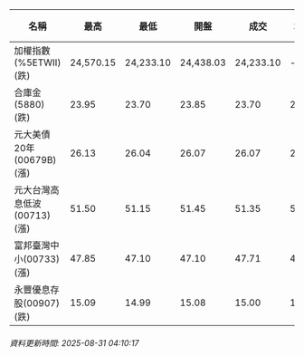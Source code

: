 | 名稱 | 最高 | 最低 | 開盤 | 成交 | 均價 | 成交金額(億) | 昨收 | 漲跌幅 | 漲跌 | 總量 | 昨量 | 振幅 |
| -------- | -------- | -------- | -------- |-------- | -------- | -------- |-------- |-------- |-------- | -------- | -------- |-------- |
|加權指數(%5ETWII) (跌)|24,570.15|24,233.10|24,438.03|24,233.10|-|4,657.18|24,236.45|0.01%|3.35|7,648,378|0|1.39%|
|合庫金(5880) (跌)|23.95|23.70|23.85|23.70|23.79|3.30|23.80|0.42%|0.10|13,891|10,917|1.05%|
|元大美債20年(00679B) (漲)|26.13|26.04|26.07|26.07|26.09|7.50|25.99|0.31%|0.08|28,759|25,034|0.35%|
|元大台灣高息低波(00713) (漲)|51.50|51.15|51.45|51.35|51.32|2.92|51.20|0.29%|0.15|5,687|9,036|0.68%|
|富邦臺灣中小(00733) (漲)|47.85|47.10|47.10|47.71|47.71|0.872|46.72|2.12%|0.99|1,827|1,175|1.61%|
|永豐優息存股(00907) (跌)|15.09|14.99|15.08|15.00|15.04|0.162|15.08|0.53%|0.08|1,074|1,377|0.66%|
###### 資料更新時間: 2025-08-31 04:10:17